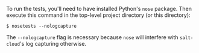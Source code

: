 To run the tests, you'll need to have installed Python's `nose`
package. Then execute this command in the top-level project directory
(or this directory):

    $ nosetests --nologcapture

The `--nologcapture` flag is necessary because `nose` will interfere
with `salt-cloud`'s log capturing otherwise.
